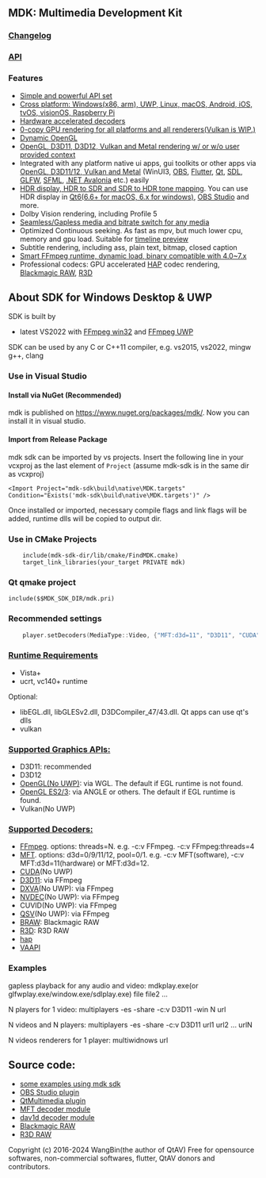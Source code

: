 ## MDK: Multimedia Development Kit

### [Changelog](https://github.com/wang-bin/mdk-sdk/blob/master/Changelog.md)
### [API](https://github.com/wang-bin/mdk-sdk/wiki/Player-APIs)


### Features
- [Simple and powerful API set](https://github.com/wang-bin/mdk-sdk/wiki/Player-APIs)
- [Cross platform: Windows(x86, arm), UWP, Linux, macOS, Android, iOS, tvOS, visionOS, Raspberry Pi](https://github.com/wang-bin/mdk-sdk/wiki/System-Requirements)
- [Hardware accelerated decoders](https://github.com/wang-bin/mdk-sdk/wiki/Decoders)
- [0-copy GPU rendering for all platforms and all renderers(Vulkan is WIP.)](https://github.com/wang-bin/mdk-sdk/wiki/Zero-Copy-Renderer)
- [Dynamic OpenGL](https://github.com/wang-bin/mdk-sdk/wiki/OpenGL-Support-Matrix)
- [OpenGL, D3D11, D3D12, Vulkan and Metal rendering w/ or w/o user provided context](https://github.com/wang-bin/mdk-sdk/wiki/Render-API)
- Integrated with any platform native ui apps, gui toolkits or other apps via [OpenGL, D3D11/12, Vulkan and Metal](https://github.com/wang-bin/mdk-sdk/wiki/Render-API) (WinUI3, [OBS](https://github.com/wang-bin/obs-mdk), [Flutter](https://pub.dev/packages/fvp), [Qt](https://github.com/wang-bin/mdk-examples/tree/master/Qt), [SDL](https://github.com/wang-bin/mdk-examples/tree/master/SDL), [GLFW](https://github.com/wang-bin/mdk-examples/tree/master/GLFW), [SFML](https://github.com/wang-bin/mdk-examples/tree/master/SFML), [.NET Avalonia](https://github.com/wang-bin/mdk-examples/tree/master/Avalonia) etc.) easily
- [HDR display, HDR to SDR and SDR to HDR tone mapping](https://github.com/wang-bin/mdk-sdk/wiki/Player-APIs#player-setcolorspace-value-void-vo_opaque--nullptr). You can use HDR display in [Qt6(6.6+ for macOS, 6.x for windows)](https://github.com/wang-bin/mdk-examples/tree/master/Qt/qmlrhi), [OBS Studio](https://github.com/wang-bin/obs-mdk) and more.
- Dolby Vision rendering, including Profile 5
- [Seamless/Gapless media and bitrate switch for any media](https://github.com/wang-bin/mdk-sdk/wiki/Player-APIs#player-setcolorspace-value-void-vo_opaque--nullptr)
- Optimized Continuous seeking. As fast as mpv, but much lower cpu, memory and gpu load. Suitable for [timeline preview](https://github.com/wang-bin/mdk-sdk/wiki/Typical-Usage#timeline-preview)
- Subtitle rendering, including ass, plain text, bitmap, closed caption
- [Smart FFmpeg runtime, dynamic load, binary compatible with 4.0~7.x](https://github.com/wang-bin/mdk-sdk/wiki/FFmpeg-Runtime)
- Professional codecs: GPU accelerated [HAP](https://github.com/wang-bin/mdk-sdk/wiki/Decoders#hap) codec rendering, [Blackmagic RAW](https://github.com/wang-bin/mdk-braw), [R3D](https://github.com/wang-bin/mdk-r3d)


## About SDK for Windows Desktop & UWP
SDK is built by
- latest VS2022 with [FFmpeg win32](https://sourceforge.net/projects/avbuild/files/windows-desktop/ffmpeg-master-windows-desktop-vs2022-lite.7z/download) and [FFmpeg UWP](https://sourceforge.net/projects/avbuild/files/uwp/ffmpeg-master-uwp-vs2022-lite.7z/download)

SDK can be used by any C or C++11 compiler, e.g. vs2015, vs2022, mingw g++, clang

### Use in Visual Studio

#### Install via NuGet (Recommended)
mdk is published on https://www.nuget.org/packages/mdk/. Now you can install it in visual studio.

#### Import from Release Package
mdk sdk can be imported by vs projects. Insert the following line in your vcxproj as the last element of `Project` (assume mdk-sdk is in the same dir as vcxproj)

    <Import Project="mdk-sdk\build\native\MDK.targets" Condition="Exists('mdk-sdk\build\native\MDK.targets')" />


Once installed or imported, necessary compile flags and link flags will be added, runtime dlls will be copied to output dir.

### Use in CMake Projects
```
	include(mdk-sdk-dir/lib/cmake/FindMDK.cmake)
	target_link_libraries(your_target PRIVATE mdk)
```

### Qt qmake project
```qmake
include($$MDK_SDK_DIR/mdk.pri)
```


### Recommended settings
```cpp
    player.setDecoders(MediaType::Video, {"MFT:d3d=11", "D3D11", "CUDA", "hap", "FFmpeg", "dav1d"});
```

### [Runtime Requirements](https://github.com/wang-bin/mdk-sdk/wiki/System-Requirements#windows-desktop)
- Vista+
- ucrt, vc140+ runtime

Optional:
- libEGL.dll, libGLESv2.dll, D3DCompiler_47/43.dll. Qt apps can use qt's dlls
- vulkan

### [Supported Graphics APIs:](https://github.com/wang-bin/mdk-sdk/wiki/Render-API)
- D3D11: recommended
- D3D12
- [OpenGL(No UWP)](https://github.com/wang-bin/mdk-sdk/wiki/OpenGL-Support-Matrix): via WGL. The default if EGL runtime is not found.
- [OpenGL ES2/3](https://github.com/wang-bin/mdk-sdk/wiki/OpenGL-Support-Matrix): via ANGLE or others. The default if EGL runtime is found.
- Vulkan(No UWP)

### [Supported Decoders:](https://github.com/wang-bin/mdk-sdk/wiki/Decoders)
- [FFmpeg](https://github.com/wang-bin/mdk-sdk/wiki/Decoders#ffmpeg). options: threads=N. e.g. -c:v FFmpeg. -c:v FFmpeg:threads=4
- [MFT](https://github.com/wang-bin/mdk-sdk/wiki/Decoders#mft). options: d3d=0/9/11/12, pool=0/1. e.g. -c:v MFT(software), -c:v MFT:d3d=11(hardware) or MFT:d3d=12.
- [CUDA](https://github.com/wang-bin/mdk-sdk/wiki/Decoders#cuda)(No UWP)
- [D3D11](https://github.com/wang-bin/mdk-sdk/wiki/Decoders#d3d11): via FFmpeg
- [DXVA](https://github.com/wang-bin/mdk-sdk/wiki/Decoders#dxva)(No UWP): via FFmpeg
- [NVDEC](https://github.com/wang-bin/mdk-sdk/wiki/Decoders#nvdec)(No UWP): via FFmpeg
- CUVID(No UWP): via FFmpeg
- [QSV](https://github.com/wang-bin/mdk-sdk/wiki/Decoders#qsv)(No UWP): via FFmpeg
- [BRAW](https://github.com/wang-bin/mdk-sdk/wiki/Decoders#braw): Blackmagic RAW
- [R3D](https://github.com/wang-bin/mdk-sdk/wiki/Decoders#r3d): R3D RAW
- [hap](https://github.com/wang-bin/mdk-sdk/wiki/Decoders#hap)
- [VAAPI](https://github.com/wang-bin/mdk-sdk/wiki/Decoders#vaapi)

### Examples
gapless playback for any audio and video: mdkplay.exe(or glfwplay.exe/window.exe/sdlplay.exe) file file2 ...

N players for 1 video: multiplayers -es -share -c:v D3D11 -win N url

N videos and N players: multiplayers -es -share -c:v D3D11 url1 url2 ... urlN

N videos renderers for 1 player: multiwidnows url

## Source code:
- [some examples using mdk sdk](https://github.com/wang-bin/mdk-examples)
- [OBS Studio plugin](https://github.com/wang-bin/obs-mdk)
- [QtMultimedia plugin](https://github.com/wang-bin/qtmultimedia-plugins-mdk)
- [MFT decoder module](https://github.com/wang-bin/mdk-mft)
- [dav1d decoder module](https://github.com/wang-bin/mdk-dav1d)
- [Blackmagic RAW](https://github.com/wang-bin/mdk-braw)
- [R3D RAW](https://github.com/wang-bin/mdk-r3d)


Copyright (c) 2016-2024 WangBin(the author of QtAV) <wbsecg1 at gmail.com>
Free for opensource softwares, non-commercial softwares, flutter, QtAV donors and contributors.